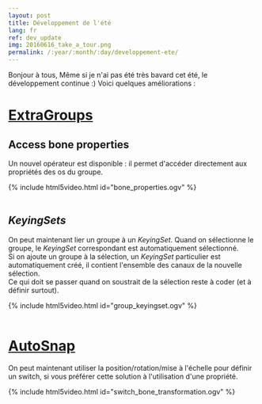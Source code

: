 ```yaml
---
layout: post
title: Développement de l'été
lang: fr
ref: dev_update
img: 20160616_take_a_tour.png
permalink: /:year/:month/:day/developpement-ete/
---
```


Bonjour à tous,
Même si je n'ai pas été très bavard cet été, le développement continue :) Voici quelques améliorations :

# [ExtraGroups][1]

##  Access bone properties
Un nouvel opérateur est disponible : il permet d'accéder directement aux propriétés des os du groupe.

{% include html5video.html id="bone_properties.ogv" %}
<br/>
<br/>  

##  _KeyingSets_
On peut maintenant lier un groupe à un _KeyingSet_. Quand on sélectionne le groupe, le _KeyingSet_ correspondant est automatiquement sélectionné.  
Si on ajoute un groupe à la sélection, un _KeyingSet_ particulier est automatiquement créé, il contient l'ensemble des canaux de la nouvelle sélection.  
Ce qui doit se passer quand on soustrait de la sélection reste à coder (et à définir surtout).  

{% include html5video.html id="group_keyingset.ogv" %}
<br/>
<br/>  

# [AutoSnap][2]
On peut maintenant utiliser la position/rotation/mise à l'échelle pour définir un switch, si vous préférer cette solution à l'utilisation d'une propriété.

{% include html5video.html id="switch_bone_transformation.ogv" %}

[1]: {{site.base_url}}/tools/ExtraGroups-fr/
[2]: {{site.base_url}}/tools/AutoSnap-fr/
